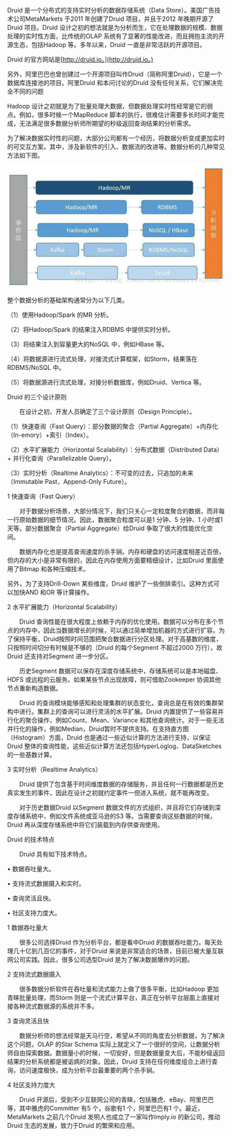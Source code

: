 Druid 是一个分布式的支持实时分析的数据存储系统（Data Store）。美国广告技术公司MetaMarkets 于2011 年创建了Druid 项目，并且于2012 年晚期开源了Druid 项目。Druid 设计之初的想法就是为分析而生，它在处理数据的规模、数据处理的实时性方面，比传统的OLAP 系统有了显著的性能改进，而且拥抱主流的开源生态，包括Hadoop 等。多年以来，Druid 一直是非常活跃的开源项目。

Druid 的官方网站是[http://druid.io。](http://druid.io。)

另外，阿里巴巴也曾创建过一个开源项目叫作Druid（简称阿里Druid），它是一个数据库连接池的项目。阿里Druid 和本问讨论的Druid 没有任何关系，它们解决完全不同的问题

Hadoop 设计之初就是为了批量处理大数据，但数据处理实时性经常是它的弱点。例如，很多时候一个MapReduce 脚本的执行，很难估计需要多长时间才能完成，无法满足很多数据分析师所期望的秒级返回查询结果的分析需求。

为了解决数据实时性的问题，大部分公司都有一个经历，将数据分析变成更加实时的可交互方案。其中，涉及新软件的引入、数据流的改进等。数据分析的几种常见方法如下图。

![](/assets/数据分析方案.png)

整个数据分析的基础架构通常分为以下几类。

（1）使用Hadoop/Spark 的MR 分析。

（2）将Hadoop/Spark 的结果注入RDBMS 中提供实时分析。

（3）将结果注入到容量更大的NoSQL 中，例如HBase 等。

（4）将数据源进行流式处理，对接流式计算框架，如Storm，结果落在RDBMS/NoSQL 中。

（5）将数据源进行流式处理，对接分析数据库，例如Druid、Vertica 等。

Druid 的三个设计原则

　　在设计之初，开发人员确定了三个设计原则（Design Principle）。 

（1）快速查询（Fast Query）：部分数据的聚合（Partial Aggregate）+内存化（In-emory）+索引（Index）。 

（2）水平扩展能力（Horizontal Scalability）：分布式数据（Distributed Data）+ 并行化查询（Parallelizable Query）。 

（3）实时分析（Realtime Analytics）：不可变的过去，只追加的未来（Immutable Past，Append-Only Future）。



1 快速查询（Fast Query）

　　对于数据分析场景，大部分情况下，我们只关心一定粒度聚合的数据，而非每一行原始数据的细节情况。因此，数据聚合粒度可以是1 分钟、5 分钟、1 小时或1 天等。部分数据聚合（Partial Aggregate）给Druid 争取了很大的性能优化空间。 

　　数据内存化也是提高查询速度的杀手锏。内存和硬盘的访问速度相差近百倍，但内存的大小是非常有限的，因此在内存使用方面要精细设计，比如Druid 里面使用了Bitmap 和各种压缩技术。 

另外，为了支持Drill-Down 某些维度，Druid 维护了一些倒排索引。这种方式可以加快AND 和OR 等计算操作。



2 水平扩展能力（Horizontal Scalability）

　　Druid 查询性能在很大程度上依赖于内存的优化使用。数据可以分布在多个节点的内存中，因此当数据增长的时候，可以通过简单增加机器的方式进行扩容。为了保持平衡，Druid按照时间范围把聚合数据进行分区处理。对于高基数的维度，只按照时间切分有时候是不够的（Druid 的每个Segment 不超过2000 万行），故Druid 还支持对Segment 进一步分区。 

　　历史Segment 数据可以保存在深度存储系统中，存储系统可以是本地磁盘、HDFS 或远程的云服务。如果某些节点出现故障，则可借助Zookeeper 协调其他节点重新构造数据。 

　　Druid 的查询模块能够感知和处理集群的状态变化，查询总是在有效的集群架构中进行。集群上的查询可以进行灵活的水平扩展。Druid 内置提供了一些容易并行化的聚合操作，例如Count、Mean、Variance 和其他查询统计。对于一些无法并行化的操作，例如Median，Druid暂时不提供支持。在支持直方图（Histogram）方面，Druid 也是通过一些近似计算的方法进行支持，以保证Druid 整体的查询性能，这些近似计算方法还包括HyperLoglog、DataSketches的一些基数计算。



3 实时分析（Realtime Analytics）

　　Druid 提供了包含基于时间维度数据的存储服务，并且任何一行数据都是历史真实发生的事件，因此在设计之初就约定事件一但进入系统，就不能再改变。 

　　对于历史数据Druid 以Segment 数据文件的方式组织，并且将它们存储到深度存储系统中，例如文件系统或亚马逊的S3 等。当需要查询这些数据的时候，Druid 再从深度存储系统中将它们装载到内存供查询使用。



Druid 的技术特点

　　Druid 具有如下技术特点。 

• 数据吞吐量大。 

• 支持流式数据摄入和实时。 

• 查询灵活且快。 

• 社区支持力度大。



1 数据吞吐量大

　　很多公司选择Druid 作为分析平台，都是看中Druid 的数据吞吐能力。每天处理几十亿到几百亿的事件，对于Druid 来说是非常适合的场景，目前已被大量互联网公司实践。因此，很多公司选型Druid 是为了解决数据爆炸的问题。



2 支持流式数据摄入

　　很多数据分析软件在吞吐量和流式能力上做了很多平衡，比如Hadoop 更加青睐批量处理，而Storm 则是一个流式计算平台，真正在分析平台层面上直接对接各种流式数据源的系统并不多。



3 查询灵活且快

　　数据分析师的想法经常是天马行空，希望从不同的角度去分析数据，为了解决这个问题，OLAP 的Star Schema 实际上就定义了一个很好的空间，让数据分析师自由探索数据。数据量小的时候，一切安好，但是数据量变大后，不能秒级返回结果的分析系统都是被诟病的对象。因此，Druid 支持在任何维度组合上进行查询，访问速度极快，成为分析平台最重要的两个杀手锏。



4 社区支持力度大

　　Druid 开源后，受到不少互联网公司的青睐，包括雅虎、eBay、阿里巴巴等，其中雅虎的Committer 有5 个，谷歌有1 个，阿里巴巴有1 个。最近，MetaMarkets 之前几个Druid 发明人也成立了一家叫作Imply.io 的新公司，推动Druid 生态的发展，致力于Druid 的繁荣和应用。

